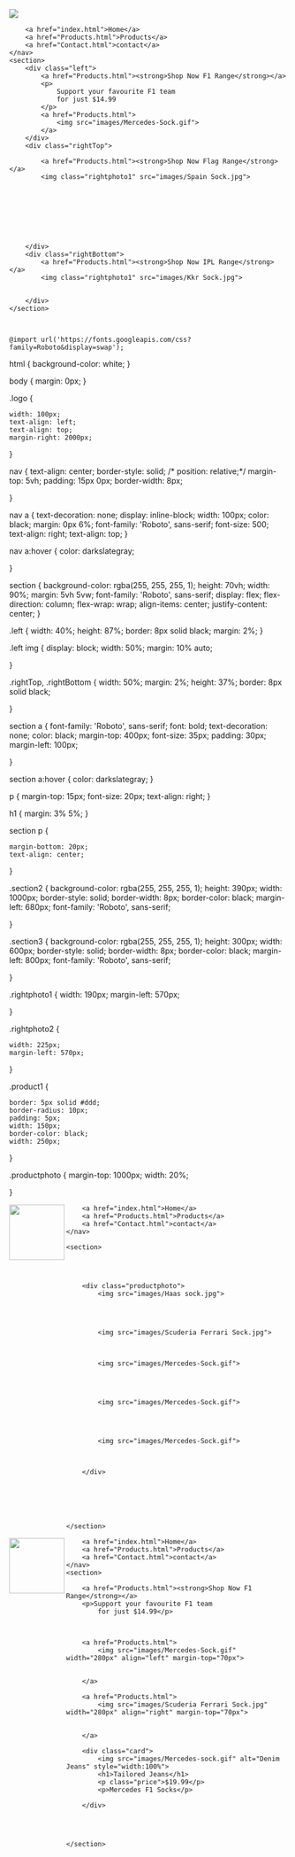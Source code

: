 <!doctype html>

<head>
    <title>Barmy</title>
    <link rel="stylesheet" href="styles.css">

</head>

<body>
    <nav>
        <img class="logo" src="images/logo.gif">

        <a href="index.html">Home</a>
        <a href="Products.html">Products</a>
        <a href="Contact.html">contact</a>
    </nav>
    <section>
        <div class="left">
            <a href="Products.html"><strong>Shop Now F1 Range</strong></a>
            <p>
                Support your favourite F1 team
                for just $14.99
            </p>
            <a href="Products.html">
                <img src="images/Mercedes-Sock.gif">
            </a>
        </div>
        <div class="rightTop">

            <a href="Products.html"><strong>Shop Now Flag Range</strong></a>
            <img class="rightphoto1" src="images/Spain Sock.jpg">








        </div>
        <div class="rightBottom">
            <a href="Products.html"><strong>Shop Now IPL Range</strong></a>
            <img class="rightphoto1" src="images/Kkr Sock.jpg">


        </div>
    </section>
    
    
    
    @import url('https://fonts.googleapis.com/css?family=Roboto&display=swap');

html {
    background-color: white;
}


body {
    margin: 0px;
}

.logo {


    width: 100px;
    text-align: left;
    text-align: top;
    margin-right: 2000px;
}

nav {
    text-align: center;
    border-style: solid;
    /*    position: relative;*/
    margin-top: 5vh;
    padding: 15px 0px;
    border-width: 8px;

}

nav a {
    text-decoration: none;
    display: inline-block;
    width: 100px;
    color: black;
    margin: 0px 6%;
    font-family: 'Roboto', sans-serif;
    font-size: 500;
    text-align: right;
    text-align: top;
}

nav a:hover {
    color: darkslategray;

}

section {
    background-color: rgba(255, 255, 255, 1);
    height: 70vh;
    width: 90%;
    margin: 5vh 5vw;
    font-family: 'Roboto', sans-serif;
    display: flex;
    flex-direction: column;
    flex-wrap: wrap;
    align-items: center;
    justify-content: center;
}

.left {
    width: 40%;
    height: 87%;
    border: 8px solid black;
    margin: 2%;
}

.left img {
    display: block;
    width: 50%;
    margin: 10% auto;

}

.rightTop,
.rightBottom {
    width: 50%;
    margin: 2%;
    height: 37%;
    border: 8px solid black;

}



section a {
    font-family: 'Roboto', sans-serif;
    font: bold;
    text-decoration: none;
    color: black;
    margin-top: 400px;
    font-size: 35px;
    padding: 30px;
    margin-left: 100px;


}

section a:hover {
    color: darkslategray;
}

p {
    margin-top: 15px;
    font-size: 20px;
    text-align: right;
}


h1 {
    margin: 3% 5%;
}


section p {


    margin-bottom: 20px;
    text-align: center;

}






.section2 {
    background-color: rgba(255, 255, 255, 1);
    height: 390px;
    width: 1000px;
    border-style: solid;
    border-width: 8px;
    border-color: black;
    margin-left: 680px;
    font-family: 'Roboto', sans-serif;


}

.section3 {
    background-color: rgba(255, 255, 255, 1);
    height: 300px;
    width: 600px;
    border-style: solid;
    border-width: 8px;
    border-color: black;
    margin-left: 800px;
    font-family: 'Roboto', sans-serif;

}



.rightphoto1 {
    width: 190px;
    margin-left: 570px;


}


.rightphoto2 {

    width: 225px;
    margin-left: 570px;
}


.product1 {

    border: 5px solid #ddd;
    border-radius: 10px;
    padding: 5px;
    width: 150px;
    border-color: black;
    width: 250px;
}



.productphoto {
    margin-top: 1000px;
    width: 20%;


}

<!doctype html>

<head>
    <title>Barmy</title>
    <link rel="stylesheet" href="styles.css">

</head>

<body>
    <nav>
        <img src="images/logo.gif" width="100px" align="left" align="top">

        <a href="index.html">Home</a>
        <a href="Products.html">Products</a>
        <a href="Contact.html">contact</a>
    </nav>

    <section>




        <div class="productphoto">
            <img src="images/Haas sock.jpg">




            <img src="images/Scuderia Ferrari Sock.jpg">



            <img src="images/Mercedes-Sock.gif">




            <img src="images/Mercedes-Sock.gif">




            <img src="images/Mercedes-Sock.gif">



        </div>






    </section>

<!doctype html>

<head>
    <title>Barmy</title>
    <link rel="stylesheet" href="styles.css">

</head>

<body>
    <nav>
        <img src="images/logo.gif" width="100px" align="left" align="top">

        <a href="index.html">Home</a>
        <a href="Products.html">Products</a>
        <a href="Contact.html">contact</a>
    </nav>
    <section>

        <a href="Products.html"><strong>Shop Now F1 Range</strong></a>
        <p>Support your favourite F1 team
            for just $14.99</p>



        <a href="Products.html">
            <img src="images/Mercedes-Sock.gif" width="280px" align="left" margin-top="70px">


        </a>

        <a href="Products.html">
            <img src="images/Scuderia Ferrari Sock.jpg" width="280px" align="right" margin-top="70px">


        </a>

        <div class="card">
            <img src="images/Mercedes-sock.gif" alt="Denim Jeans" style="width:100%">
            <h1>Tailored Jeans</h1>
            <p class="price">$19.99</p>
            <p>Mercedes F1 Socks</p>

        </div>




    </section>

